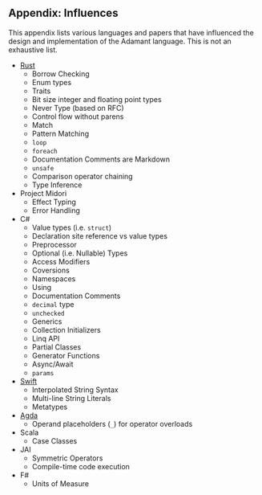 ## Appendix: Influences

This appendix lists various languages and papers that have influenced the design and implementation of the Adamant language. This is not an exhaustive list.

* [Rust](https://www.rust-lang.org/)
  * Borrow Checking
  * Enum types
  * Traits
  * Bit size integer and floating point types
  * Never Type (based on RFC)
  * Control flow without parens
  * Match
  * Pattern Matching
  * `loop`
  * `foreach`
  * Documentation Comments are Markdown
  * `unsafe`
  * Comparison operator chaining
  * Type Inference
* Project Midori
  * Effect Typing
  * Error Handling
* C#
  * Value types (i.e. `struct`)
  * Declaration site reference vs value types
  * Preprocessor
  * Optional (i.e. Nullable) Types
  * Access Modifiers
  * Coversions
  * Namespaces
  * Using
  * Documentation Comments
  * `decimal` type
  * `unchecked`
  * Generics
  * Collection Initializers
  * Linq API
  * Partial Classes
  * Generator Functions
  * Async/Await
  * `params`
* [Swift](https://swift.org/)
  * Interpolated String Syntax
  * Multi-line String Literals
  * Metatypes
* [Agda](https://github.com/agda/agda)
  * Operand placeholders (`_`) for operator overloads
* Scala
  * Case Classes
* JAI
  * Symmetric Operators
  * Compile-time code execution
* F#
  * Units of Measure
